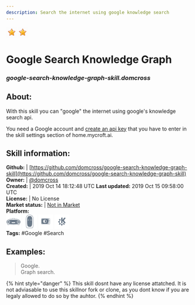 ```yaml
---    
description: Search the internet using google knowledge search  
---    
```

![](../.gitbook/assets/star.png)![](../.gitbook/assets/star.png)  
# Google Search Knowledge Graph  
### _google-search-knowledge-graph-skill.domcross_  
## About:  
With this skill you can "google" the internet using google's knowledge search api.

You need a Google account and [create an api key](https://console.developers.google.com/start/api?id=kgsearch.googleapis.com&credential=client_key)
that you have to enter in the skill settings section of home.mycroft.ai.

## Skill information:  
**Github:** | [https://github.com/domcross/google-search-knowledge-graph-skill](https://github.com/domcross/google-search-knowledge-graph-skill)  
**Owner:** | [@domcross](https://github.com/domcross)  
**Created:** | 2019 Oct 14 18:12:48 UTC  **Last updated:** 2019 Oct 15 09:58:00 UTC  
**License:** | No License  
**Market status:** | [Not in Market](https://market.mycroft.ai/skill/)  
**Platform:**  
 ![](../.gitbook/assets/mark-1-icon.png)  ![](../.gitbook/assets/mark-2-icon.png)  ![](../.gitbook/assets/picroft-icon.png)  ![](../.gitbook/assets/kde.png)   
**Tags:** \#Google \#Search   
## Examples:  
> Google.  
> Graph search.  
  
{% hint style="danger" %}
This skill dosnt have any license attatched. It is not adviasable to use this skillnor fork or clone, as you dont know if you are legaly allowed to do so by the auhtor.
{% endhint %}

